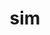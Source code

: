 <h1 align="center">sim</h1>
<h1 align="center"></h1>
<h1 align="center"></h1>
<h1 align="center"></h1>
<h1 align="center"></h1>
<h1 align="center"></h1>




